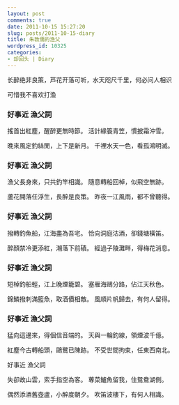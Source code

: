 ```yaml
---
layout: post
comments: true
date: 2011-10-15 15:27:20
slug: posts/2011-10-15-diary
title: 朱敦儒的渔父
wordpress_id: 10325
categories:
- 却回头 | Diary
---
```


长醉绝非良策，芦花开落可听，水天咫尺千里，何必问人相识

可惜我不喜欢打渔


### 好事近 漁父詞

搖首出紅塵，醒醉更無時節。 
活計綠簑青笠，慣披霜沖雪。

晚來風定釣絲閒，上下是新月。 
千裡水天一色，看孤鴻明滅。 
  
 

### 好事近 漁父詞

漁父長身來，只共釣竿相識。 
隨意轉船回棹，似飛空無跡。

蘆花開落任浮生，長醉是良策。 
昨夜一江風雨，都不曾聽得。 
  
 
### 好事近 漁父詞

撥轉釣魚船，江海盡為吾宅。 
恰向洞庭沽酒，卻錢塘橫笛。

醉顏禁冷更添紅，潮落下前磧。 
經過子陵灘畔，得梅花消息。 
  
 
### 好事近 漁父詞

短棹釣船輕，江上晚煙籠碧。 
塞雁海鷗分路，佔江天秋色。

錦鱗撥刺滿籃魚，取酒價相敵。 
風順片帆歸去，有何人留得。 
  
 

### 好事近 漁父詞

猛向這邊來，得個信音端的。 
天與一輪釣線，領煙波千億。

紅塵今古轉船頭，鷗鷺已陳跡。 
不受世間拘束，任東西南北。 
  
 

好事近
漁父詞

失卻故山雲，索手指空為客。 
蓴菜鱸魚留我，住鴛鴦湖側。

偶然添酒舊壺盧，小醉度朝夕。 
吹笛波樓下，有何人相識。 
